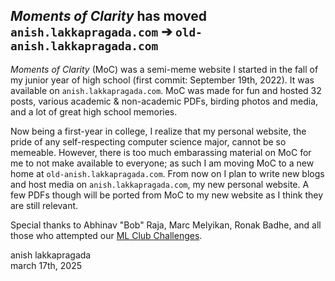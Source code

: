 ## *Moments of Clarity* has moved `anish.lakkapragada.com` ➔ `old-anish.lakkapragada.com`

*Moments of Clarity* (MoC) was a semi-meme website I started in the fall of my junior year of high school (first commit: September 19th, 2022). It was available on `anish.lakkapragada.com`. MoC was made for fun and hosted 32 posts, various academic & non-academic PDFs, birding photos and media, and a lot of great high school memories.

Now being a first-year in college, I realize that my personal website, the pride of any self-respecting computer science major, cannot be so memeable. However, there is too much embarassing material on MoC for me to not make available to everyone; as such I am moving MoC to a new home at `old-anish.lakkapragada.com`. From now on I plan to write new blogs and host media on `anish.lakkapragada.com`, my new personal website. A few PDFs though will be ported from MoC to my new website as I think they are still relevant.

Special thanks to Abhinav "Bob" Raja, Marc Melyikan, Ronak Badhe, and all those who attempted our [ML Club Challenges](https://old-anish.lakkapragada.com/notes/).

anish lakkapragada <br/>
march 17th, 2025 
